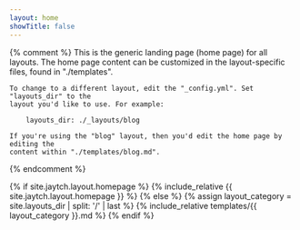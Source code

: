 ```yaml
---
layout: home
showTitle: false
---
```


{% comment %}
    This is the generic landing page (home page) for all layouts. The home page content
    can be customized in the layout-specific files, found in "./templates".
    
    To change to a different layout, edit the "_config.yml". Set "layouts_dir" to the
    layout you'd like to use. For example:
    
        layouts_dir: ./_layouts/blog
    
    If you're using the "blog" layout, then you'd edit the home page by editing the 
    content within "./templates/blog.md".
{% endcomment %}

{% if site.jaytch.layout.homepage %}
    {% include_relative {{ site.jaytch.layout.homepage }} %}
{% else %}
    {% assign layout_category = site.layouts_dir | split: '/' | last %}
    {% include_relative templates/{{ layout_category }}.md %}
{% endif %}

&nbsp;